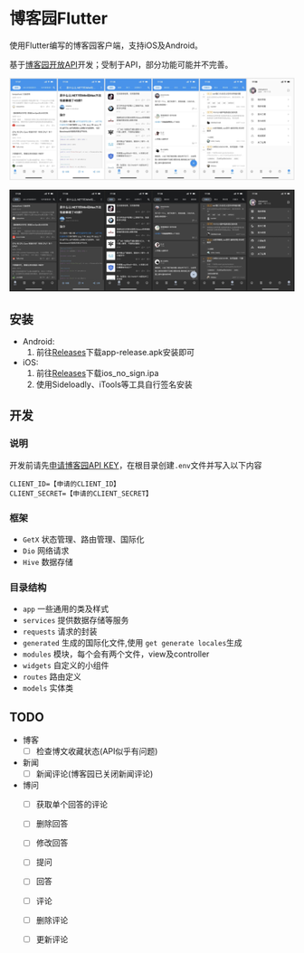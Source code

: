 # 博客园Flutter

使用Flutter编写的博客园客户端，支持iOS及Android。

基于[博客园开放API](https://api.cnblogs.com/help)开发；受制于API，部分功能可能并不完善。

![浅色模式](/screenshot/screenshot_light.jpg)

![深色模式](/screenshot/screenshot_dark.jpg)

## 安装

- Android:
    1. 前往[Releases](https://github.com/xiaoyaocz/flutter_cnblogs/releases/latest)下载app-release.apk安装即可
- iOS:
    1. 前往[Releases](https://github.com/xiaoyaocz/flutter_cnblogs/releases/latest)下载ios_no_sign.ipa
    2. 使用Sideloadly、iTools等工具自行签名安装

## 开发

### 说明

开发前请先[申请博客园API KEY](https://oauth.cnblogs.com/)，在根目录创建`.env`文件并写入以下内容

```
CLIENT_ID=【申请的CLIENT_ID】
CLIENT_SECRET=【申请的CLIENT_SECRET】
```

### 框架

- `GetX` 状态管理、路由管理、国际化
- `Dio` 网络请求
- `Hive` 数据存储

### 目录结构

- `app` 一些通用的类及样式
- `services` 提供数据存储等服务
- `requests` 请求的封装
- `generated` 生成的国际化文件,使用 `get generate locales`生成
- `modules` 模块，每个会有两个文件，view及controller
- `widgets` 自定义的小组件
- `routes` 路由定义
- `models` 实体类

## TODO

- 博客
    - [ ] 检查博文收藏状态(API似乎有问题)
- 新闻
    - [ ] 新闻评论(博客园已关闭新闻评论)
- 博问
    - [ ] 获取单个回答的评论
    - [ ] 删除回答
    - [ ] 修改回答
    - [ ] 提问
    - [ ] 回答
    - [ ] 评论
    - [ ] 删除评论
    - [ ] 更新评论

